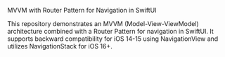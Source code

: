 MVVM with Router Pattern for Navigation in SwiftUI

This repository demonstrates an MVVM (Model-View-ViewModel) architecture combined with a Router Pattern for navigation in SwiftUI. It supports backward compatibility for iOS 14-15 using NavigationView and utilizes NavigationStack for iOS 16+.
